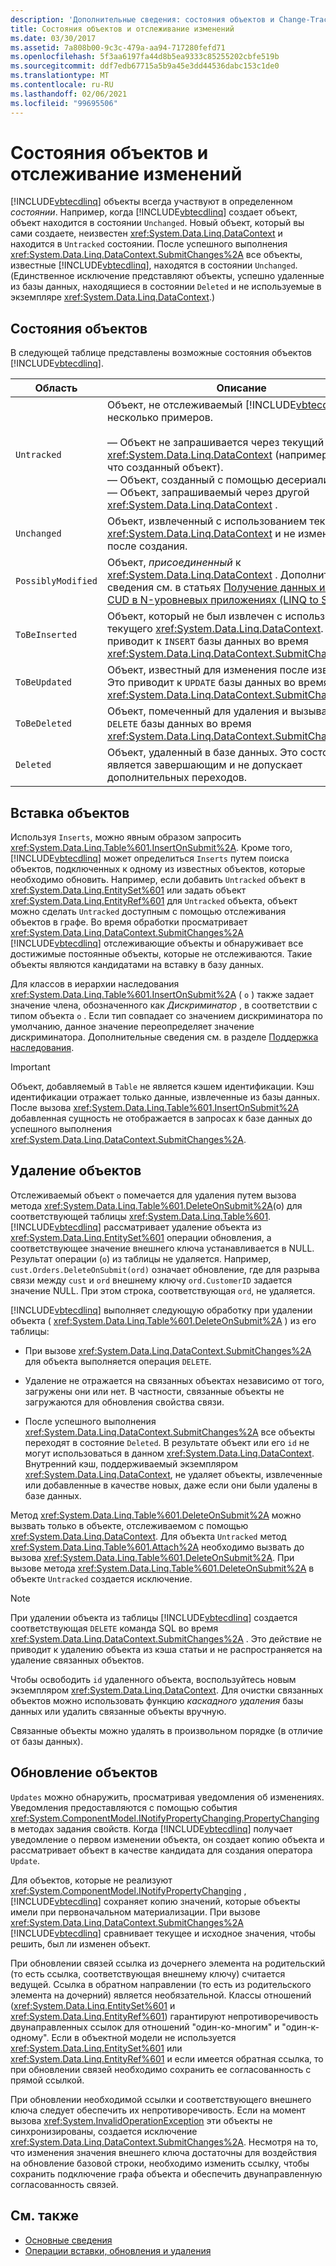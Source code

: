 ```yaml
---
description: 'Дополнительные сведения: состояния объектов и Change-Tracking'
title: Состояния объектов и отслеживание изменений
ms.date: 03/30/2017
ms.assetid: 7a808b00-9c3c-479a-aa94-717280fefd71
ms.openlocfilehash: 5f3aa6197fa44d8b5ea9333c85255202cbfe519b
ms.sourcegitcommit: ddf7edb67715a5b9a45e3dd44536dabc153c1de0
ms.translationtype: MT
ms.contentlocale: ru-RU
ms.lasthandoff: 02/06/2021
ms.locfileid: "99695506"
---
```

# <a name="object-states-and-change-tracking"></a>Состояния объектов и отслеживание изменений

[!INCLUDE[vbtecdlinq](../../../../../../includes/vbtecdlinq-md.md)] объекты всегда участвуют в определенном *состоянии*. Например, когда [!INCLUDE[vbtecdlinq](../../../../../../includes/vbtecdlinq-md.md)] создает объект, объект находится в состоянии `Unchanged`. Новый объект, который вы сами создаете, неизвестен <xref:System.Data.Linq.DataContext> и находится в `Untracked` состоянии. После успешного выполнения <xref:System.Data.Linq.DataContext.SubmitChanges%2A> все объекты, известные [!INCLUDE[vbtecdlinq](../../../../../../includes/vbtecdlinq-md.md)], находятся в состоянии `Unchanged`. (Единственное исключение представляют объекты, успешно удаленные из базы данных, находящиеся в состоянии `Deleted` и не используемые в экземпляре <xref:System.Data.Linq.DataContext>.)

## <a name="object-states"></a>Состояния объектов

В следующей таблице представлены возможные состояния объектов [!INCLUDE[vbtecdlinq](../../../../../../includes/vbtecdlinq-md.md)].

|Область|Описание|
|-----------|-----------------|
|`Untracked`|Объект, не отслеживаемый [!INCLUDE[vbtecdlinq](../../../../../../includes/vbtecdlinq-md.md)]. Вот несколько примеров.<br /><br /> — Объект не запрашивается через текущий <xref:System.Data.Linq.DataContext> (например, только что созданный объект).<br />— Объект, созданный с помощью десериализации.<br />— Объект, запрашиваемый через другой <xref:System.Data.Linq.DataContext> .|
|`Unchanged`|Объект, извлеченный с использованием текущего <xref:System.Data.Linq.DataContext> и не измененный после создания.|
|`PossiblyModified`|Объект, *присоединенный* к <xref:System.Data.Linq.DataContext> . Дополнительные сведения см. в статьях [Получение данных и операции CUD в N-уровневых приложениях (LINQ to SQL)](data-retrieval-and-cud-operations-in-n-tier-applications.md).|
|`ToBeInserted`|Объект, который не был извлечен с использованием текущего <xref:System.Data.Linq.DataContext>. Это приводит к `INSERT` базы данных во время <xref:System.Data.Linq.DataContext.SubmitChanges%2A>.|
|`ToBeUpdated`|Объект, известный для изменения после извлечения. Это приводит к `UPDATE` базы данных во время <xref:System.Data.Linq.DataContext.SubmitChanges%2A>.|
|`ToBeDeleted`|Объект, помеченный для удаления и вызывающий `DELETE` базы данных во время <xref:System.Data.Linq.DataContext.SubmitChanges%2A>.|
|`Deleted`|Объект, удаленный в базе данных. Это состояние является завершающим и не допускает дополнительных переходов.|

## <a name="inserting-objects"></a>Вставка объектов

Используя `Inserts`, можно явным образом запросить <xref:System.Data.Linq.Table%601.InsertOnSubmit%2A>. Кроме того, [!INCLUDE[vbtecdlinq](../../../../../../includes/vbtecdlinq-md.md)] может определиться `Inserts` путем поиска объектов, подключенных к одному из известных объектов, которые необходимо обновить. Например, если добавить `Untracked` объект в <xref:System.Data.Linq.EntitySet%601> или задать объект <xref:System.Data.Linq.EntityRef%601> для `Untracked` объекта, объект можно сделать `Untracked` доступным с помощью отслеживания объектов в графе. Во время обработки просматривает <xref:System.Data.Linq.DataContext.SubmitChanges%2A> [!INCLUDE[vbtecdlinq](../../../../../../includes/vbtecdlinq-md.md)] отслеживающие объекты и обнаруживает все достижимые постоянные объекты, которые не отслеживаются. Такие объекты являются кандидатами на вставку в базу данных.

Для классов в иерархии наследования <xref:System.Data.Linq.Table%601.InsertOnSubmit%2A> ( `o` ) также задает значение члена, обозначенного как *Дискриминатор* , в соответствии с типом объекта `o` . Если тип совпадает со значением дискриминатора по умолчанию, данное значение переопределяет значение дискриминатора. Дополнительные сведения см. в разделе [Поддержка наследования](inheritance-support.md).

> [!IMPORTANT]
> Объект, добавляемый в `Table` не является кэшем идентификации. Кэш идентификации отражает только данные, извлеченные из базы данных. После вызова <xref:System.Data.Linq.Table%601.InsertOnSubmit%2A> добавленная сущность не отображается в запросах к базе данных до успешного выполнения <xref:System.Data.Linq.DataContext.SubmitChanges%2A>.

## <a name="deleting-objects"></a>Удаление объектов

Отслеживаемый объект `o` помечается для удаления путем вызова метода <xref:System.Data.Linq.Table%601.DeleteOnSubmit%2A>(o) для соответствующей таблицы <xref:System.Data.Linq.Table%601>. [!INCLUDE[vbtecdlinq](../../../../../../includes/vbtecdlinq-md.md)] рассматривает удаление объекта из <xref:System.Data.Linq.EntitySet%601> операции обновления, а соответствующее значение внешнего ключа устанавливается в NULL. Результат операции (`o`) из таблицы не удаляется. Например, `cust.Orders.DeleteOnSubmit(ord)` означает обновление, где для разрыва связи между `cust` и `ord` внешнему ключу `ord.CustomerID` задается значение NULL. При этом строка, соответствующая `ord`, не удаляется.

[!INCLUDE[vbtecdlinq](../../../../../../includes/vbtecdlinq-md.md)] выполняет следующую обработку при удалении объекта ( <xref:System.Data.Linq.Table%601.DeleteOnSubmit%2A> ) из его таблицы:

- При вызове <xref:System.Data.Linq.DataContext.SubmitChanges%2A> для объекта выполняется операция `DELETE`.

- Удаление не отражается на связанных объектах независимо от того, загружены они или нет. В частности, связанные объекты не загружаются для обновления свойства связи.

- После успешного выполнения <xref:System.Data.Linq.DataContext.SubmitChanges%2A> все объекты переходят в состояние `Deleted`. В результате объект или его `id` не могут использоваться в данном <xref:System.Data.Linq.DataContext>. Внутренний кэш, поддерживаемый экземпляром <xref:System.Data.Linq.DataContext>, не удаляет объекты, извлеченные или добавленные в качестве новых, даже если они были удалены в базе данных.

Метод <xref:System.Data.Linq.Table%601.DeleteOnSubmit%2A> можно вызвать только в объекте, отслеживаемом с помощью <xref:System.Data.Linq.DataContext>. Для объекта `Untracked` метод <xref:System.Data.Linq.Table%601.Attach%2A> необходимо вызвать до вызова <xref:System.Data.Linq.Table%601.DeleteOnSubmit%2A>. При вызове метода <xref:System.Data.Linq.Table%601.DeleteOnSubmit%2A> в объекте `Untracked` создается исключение.

> [!NOTE]
> При удалении объекта из таблицы [!INCLUDE[vbtecdlinq](../../../../../../includes/vbtecdlinq-md.md)] создается соответствующая `DELETE` команда SQL во время <xref:System.Data.Linq.DataContext.SubmitChanges%2A> . Это действие не приводит к удалению объекта из кэша статьи и не распространяется на удаление связанных объектов.
>
> Чтобы освободить `id` удаленного объекта, воспользуйтесь новым экземпляром <xref:System.Data.Linq.DataContext>. Для очистки связанных объектов можно использовать функцию *каскадного удаления* базы данных или удалить связанные объекты вручную.
>
> Связанные объекты можно удалять в произвольном порядке (в отличие от базы данных).

## <a name="updating-objects"></a>Обновление объектов

`Updates` можно обнаружить, просматривая уведомления об изменениях. Уведомления предоставляются с помощью события <xref:System.ComponentModel.INotifyPropertyChanging.PropertyChanging> в методах задания свойств. Когда [!INCLUDE[vbtecdlinq](../../../../../../includes/vbtecdlinq-md.md)] получает уведомление о первом изменении объекта, он создает копию объекта и рассматривает объект в качестве кандидата для создания оператора `Update`.

Для объектов, которые не реализуют <xref:System.ComponentModel.INotifyPropertyChanging> , [!INCLUDE[vbtecdlinq](../../../../../../includes/vbtecdlinq-md.md)] сохраняет копию значений, которые объекты имели при первоначальном материализации. При вызове <xref:System.Data.Linq.DataContext.SubmitChanges%2A> [!INCLUDE[vbtecdlinq](../../../../../../includes/vbtecdlinq-md.md)] сравнивает текущее и исходное значения, чтобы решить, был ли изменен объект.

При обновлении связей ссылка из дочернего элемента на родительский (то есть ссылка, соответствующая внешнему ключу) считается ведущей. Ссылка в обратном направлении (то есть из родительского элемента на дочерний) является необязательной. Классы отношений (<xref:System.Data.Linq.EntitySet%601> и <xref:System.Data.Linq.EntityRef%601>) гарантируют непротиворечивость двунаправленных ссылок для отношений "один-ко-многим" и "один-к-одному". Если в объектной модели не используется <xref:System.Data.Linq.EntitySet%601> или <xref:System.Data.Linq.EntityRef%601> и если имеется обратная ссылка, то при обновлении связей необходимо сохранить ее согласованность с прямой ссылкой.

При обновлении необходимой ссылки и соответствующего внешнего ключа следует обеспечить их непротиворечивость. Если на момент вызова <xref:System.InvalidOperationException> эти объекты не синхронизированы, создается исключение <xref:System.Data.Linq.DataContext.SubmitChanges%2A>. Несмотря на то, что изменения значения внешнего ключа достаточны для воздействия на обновление базовой строки, необходимо изменить ссылку, чтобы сохранить подключение графа объекта и обеспечить двунаправленную согласованность связей.

## <a name="see-also"></a>См. также

- [Основные сведения](background-information.md)
- [Операции вставки, обновления и удаления](insert-update-and-delete-operations.md)
